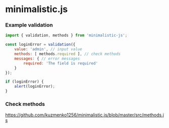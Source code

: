 # minimalistic.js

### Example validation
```javascript
import { validation, methods } from 'minimalistic-js';

const loginError = validation({
    value: 'admin', // input value
    methods: [ methods.required ], // check methods
    messages: { // error messages
        required: 'The field is required'
    }
});

if (loginError) {
    alert(loginError);
}
```

### Check methods
https://github.com/kuzmenko1256/minimalistic.js/blob/master/src/methods.js